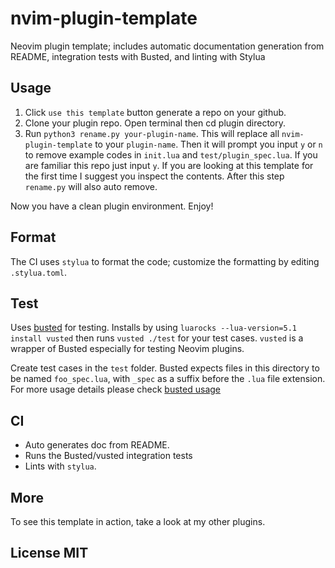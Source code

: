 # nvim-plugin-template

Neovim plugin template; includes automatic documentation generation from README, integration tests with Busted, and linting with Stylua

## Usage

1. Click `use this template` button generate a repo on your github.
2. Clone your plugin repo. Open terminal then cd plugin directory.
3. Run `python3 rename.py your-plugin-name`. This will replace all `nvim-plugin-template` to your `plugin-name`. 
   Then it will prompt you input `y` or `n` to remove example codes in `init.lua` and
   `test/plugin_spec.lua`. If you are familiar this repo just input `y`. If you are looking at this template for the first time I suggest you inspect the contents. After this step `rename.py` will also auto
   remove.

Now you have a clean plugin environment. Enjoy!

## Format

The CI uses `stylua` to format the code; customize the formatting by editing `.stylua.toml`.

## Test

Uses [busted](https://lunarmodules.github.io/busted/) for testing. Installs by using `luarocks --lua-version=5.1 install vusted` then runs `vusted ./test`
for your test cases. `vusted` is a wrapper of Busted especially for testing Neovim plugins.

Create test cases in the `test` folder. Busted expects files in this directory to be named `foo_spec.lua`, with `_spec` as a suffix before the `.lua` file extension. For more usage details please check
[busted usage](https://lunarmodules.github.io/busted/)

## CI

- Auto generates doc from README.
- Runs the Busted/vusted integration tests
- Lints with `stylua`.


## More

To see this template in action, take a look at my other plugins.

## License MIT
